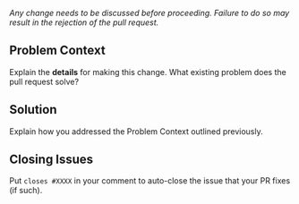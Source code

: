 _Any change needs to be discussed before proceeding. Failure to do so may result in the rejection of the pull request._

## Problem Context

Explain the **details** for making this change. What existing problem does the pull request solve?

<!-- Example: When "Replacing the video for X section", explain why the change is necessary. -->

## Solution

Explain how you addressed the Problem Context outlined previously.

<!-- You can skip this if you're fixing a typo or updating links. -->

## Closing Issues

Put `closes #XXXX` in your comment to auto-close the issue that your PR fixes (if such).
